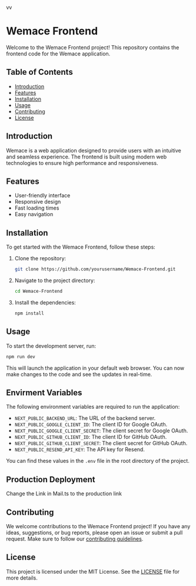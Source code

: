 vv
# Wemace Frontend

Welcome to the Wemace Frontend project! This repository contains the frontend code for the Wemace application.

## Table of Contents

- [Introduction](#introduction)
- [Features](#features)
- [Installation](#installation)
- [Usage](#usage)
- [Contributing](#contributing)
- [License](#license)

## Introduction

Wemace is a web application designed to provide users with an intuitive and seamless experience. The frontend is built using modern web technologies to ensure high performance and responsiveness.

## Features

- User-friendly interface
- Responsive design
- Fast loading times
- Easy navigation

## Installation

To get started with the Wemace Frontend, follow these steps:

1. Clone the repository:
    ```bash
    git clone https://github.com/yourusername/Wemace-Frontend.git
    ```
2. Navigate to the project directory:
    ```bash
    cd Wemace-Frontend
    ```
3. Install the dependencies:
    ```bash
    npm install
    ```

## Usage

To start the development server, run:
```bash
npm run dev
```
This will launch the application in your default web browser. You can now make changes to the code and see the updates in real-time.

## Envirment Variables

The following environment variables are required to run the application:

- `NEXT_PUBLIC_BACKEND_URL`: The URL of the backend server.
- `NEXT_PUBLIC_GOOGLE_CLIENT_ID`: The client ID for Google OAuth.
- `NEXT_PUBLIC_GOOGLE_CLIENT_SECRET`: The client secret for Google OAuth.
- `NEXT_PUBLIC_GITHUB_CLIENT_ID`: The client ID for GitHub OAuth.
- `NEXT_PUBLIC_GITHUB_CLIENT_SECRET`: The client secret for GitHub OAuth.
- `NEXT_PUBLIC_RESEND_API_KEY`: The API key for Resend.

You can find these values in the `.env` file in the root directory of the project.

## Production Deployment

Change the Link in Mail.ts to the production link

## Contributing

We welcome contributions to the Wemace Frontend project! If you have any ideas, suggestions, or bug reports, please open an issue or submit a pull request. Make sure to follow our [contributing guidelines](CONTRIBUTING.md).

## License

This project is licensed under the MIT License. See the [LICENSE](LICENSE) file for more details.